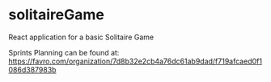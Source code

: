 # solitaireGame
React application for a basic Solitaire Game

Sprints Planning can be found at: https://favro.com/organization/7d8b32e2cb4a76dc61ab9dad/f719afcaed0f1086d387983b
